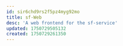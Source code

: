 ```yaml
---
id: sir6chd9rs2f5pz4myg92mo
title: sf-Web
desc: 'A web frontend for the sf-service'
updated: 1750729505132
created: 1750729261350
---
```

